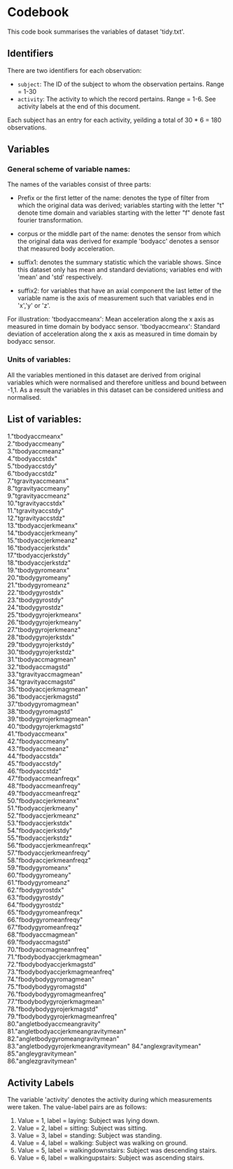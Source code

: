 # Codebook
This code book summarises the variables of dataset 'tidy.txt'.

## Identifiers
There are two identifiers for each observation:

* `subject`: The ID of the subject to whom the observation pertains. Range = 1-30
* `activity`: The activity to which the record pertains. Range = 1-6. See activity labels at the end of this document.

Each subject has an entry for each activity, yeilding a total of 30 \* 6 = 180 observations.

## Variables 

### General scheme of variable names:
The names of the variables consist of three parts:

* Prefix or the first letter of the name: denotes the type of filter from which the original data was derived; variables starting with the letter "t" denote time domain and variables starting with the letter "f" denote fast fourier transformation.

* corpus or the middle part of the name: denotes the sensor from which the original data was derived for example 'bodyacc' denotes a sensor that measured body acceleration.

* suffix1: denotes the summary statistic which the variable shows. Since this dataset only has mean and standard deviations; variables end with 'mean' and 'std' respectively.

* suffix2: for variables that have an axial component the last letter of the variable name is the axis of measurement such that variables end in 'x','y' or 'z'.

For illustration:
'tbodyaccmeanx': Mean acceleration along the x axis as measured in time domain by bodyacc sensor.
'tbodyaccmeanx': Standard deviation of acceleration along the x axis as measured in time domain by bodyacc sensor.

### Units of variables:

All the variables mentioned in this dataset are derived from original variables which were normalised and therefore unitless and bound between -1,1. As a result the variables in this dataset can be considered unitless and normalised.

## List of variables:
1."tbodyaccmeanx"                     
2."tbodyaccmeany"                    
3."tbodyaccmeanz"                     
4."tbodyaccstdx"                     
5."tbodyaccstdy"                      
6."tbodyaccstdz"                     
7."tgravityaccmeanx"                  
8."tgravityaccmeany"                 
9."tgravityaccmeanz"                  
10."tgravityaccstdx"                  
11."tgravityaccstdy"                   
12."tgravityaccstdz"                  
13."tbodyaccjerkmeanx"                 
14."tbodyaccjerkmeany"                
15."tbodyaccjerkmeanz"                 
16."tbodyaccjerkstdx"                 
17."tbodyaccjerkstdy"                 
18."tbodyaccjerkstdz"                 
19."tbodygyromeanx"                    
20."tbodygyromeany"                   
21."tbodygyromeanz"                    
22."tbodygyrostdx"                    
23."tbodygyrostdy"                     
24."tbodygyrostdz"                    
25."tbodygyrojerkmeanx"                
26."tbodygyrojerkmeany"               
27."tbodygyrojerkmeanz"                
28."tbodygyrojerkstdx"                
29."tbodygyrojerkstdy"                 
30."tbodygyrojerkstdz"                
31."tbodyaccmagmean"                   
32."tbodyaccmagstd"                   
33."tgravityaccmagmean"                
34."tgravityaccmagstd"                
35."tbodyaccjerkmagmean"               
36."tbodyaccjerkmagstd"               
37."tbodygyromagmean"                  
38."tbodygyromagstd"                  
39."tbodygyrojerkmagmean"              
40."tbodygyrojerkmagstd"              
41."fbodyaccmeanx"                     
42."fbodyaccmeany"                    
43."fbodyaccmeanz"                     
44."fbodyaccstdx"                     
45."fbodyaccstdy"                      
46."fbodyaccstdz"                     
47."fbodyaccmeanfreqx"                 
48."fbodyaccmeanfreqy"                
49."fbodyaccmeanfreqz"                 
50."fbodyaccjerkmeanx"                
51."fbodyaccjerkmeany"                 
52."fbodyaccjerkmeanz"                
53."fbodyaccjerkstdx"                  
54."fbodyaccjerkstdy"                 
55."fbodyaccjerkstdz"                  
56."fbodyaccjerkmeanfreqx"            
57."fbodyaccjerkmeanfreqy"             
58."fbodyaccjerkmeanfreqz"            
59."fbodygyromeanx"                    
60."fbodygyromeany"                   
61."fbodygyromeanz"                    
62."fbodygyrostdx"                    
63."fbodygyrostdy"                     
64."fbodygyrostdz"                    
65."fbodygyromeanfreqx"                
66."fbodygyromeanfreqy"               
67."fbodygyromeanfreqz"                
68."fbodyaccmagmean"                  
69."fbodyaccmagstd"                    
70."fbodyaccmagmeanfreq"              
71."fbodybodyaccjerkmagmean"           
72."fbodybodyaccjerkmagstd"           
73."fbodybodyaccjerkmagmeanfreq"       
74."fbodybodygyromagmean"             
75."fbodybodygyromagstd"               
76."fbodybodygyromagmeanfreq"         
77."fbodybodygyrojerkmagmean"          
78."fbodybodygyrojerkmagstd"          
79."fbodybodygyrojerkmagmeanfreq"      
80."angletbodyaccmeangravity"         
81."angletbodyaccjerkmeangravitymean"  
82."angletbodygyromeangravitymean"    
83."angletbodygyrojerkmeangravitymean" 
84."anglexgravitymean"                
85."angleygravitymean"                 
86."anglezgravitymean"

## Activity Labels
The variable 'activity' denotes the activity during which measurements were taken. The value-label pairs are as follows:

1. Value = 1, label = laying: Subject was lying down.
2. Value = 2, label = sitting: Subject was sitting.
3. Value = 3, label = standing: Subject was standing.
4. Value = 4, label = walking: Subject was walking on ground.
5. Value = 5, label = walkingdownstairs: Subject was descending stairs.
6. Value = 6, label = walkingupstairs: Subject was ascending stairs.
